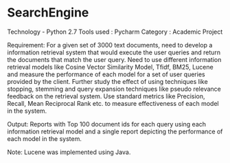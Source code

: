 # SearchEngine

Technology - Python 2.7
Tools used : Pycharm
Category : Academic Project

Requirement:
For a given set of 3000 text documents, need to develop a information
retrieval system that would execute the user queries and return the
documents that match the user query. Need to use different information
retrieval models like Cosine Vector Similarity Model, Tfidf, BM25,
Lucene and measure the performance of each model for a set of user
queries provided by the client. Further study the effect of using
techniques like stopping, stemming and query expansion techniques like
pseudo relevance feedback on the retrieval system. Use standard metrics
like Precision, Recall, Mean Reciprocal Rank etc. to measure
effectiveness of each model in the system.

Output:
Reports with Top 100 document ids for each query using each information
retrieval model and a single report depicting the performance of each
model in the system.

Note: Lucene was implemented using Java.

